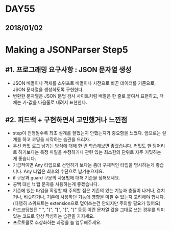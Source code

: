# DAY55

## 2018/01/02

# Making a JSONParser Step5


## #1. 프로그래밍 요구사항 : JSON 문자열 생성
  - JSON 배열이나 객체를 스위프트 배열이나 사전으로 바꾼 데이터를 기준으로, JSON 문자열을 생성하도록 구현한다.
  - 변환한 문자열은 JSON 문법 검사 사이트처럼 배열은 한 줄로 붙여서 표현하고, 객체는 키-값을 다음줄로 내려서 표현한다.

## #2. 피드백 + 구현하면서 고민했거나 느낀점
  - step이 진행될수록 최초 설계를 잘했는지 안했는지가 중요함을 느꼈다. 앞으로는 설계를 하고 코딩을 시작하는 습관을 드리자.
  - 우선 커밋 로그 남기는 방식에 대해 한 번 학습해보면 좋겠습니다. 커밋도 한 덩어리로 하기보다는 특정 파일을 수정하거나 관련 있는 최소한의 단위로 자주 커밋하는 게 좋습니다.
  - 가급적이면 Any 타입으로 선언하기 보다는 좀더 구체적인 타입을 명시하는게 좋습니다. Any 타입은 최후의 수단으로 남겨놓으세요.
  - if 구문과 guard 구문의 사용법에 대해 기준을 정해보세요.
  - 공백 대신 \t 탭 문자를 사용하는게 좋겠습니다.
  - 기존에 있는 타입을 확장할 때 주의할 점은 기존의 있는 기능과 충돌이 나거나, 겹치거나, 비슷하거나, 기존에 사용하던 기능에 영향을 미칠 수 있는지 고려해야 합니다. (다행히 스위프트는 extension으로 덮어쓰는건 안되지만 주의할 필요가 있어요)
  - 하드코딩했던 " ", "{", "[", "]", "}" 등등 이런 문자열 값을 그대로 쓰는 경우를 의미있는 코드로 항상 작성하는 습관을 가지세요.
  - 프로토콜로 추상화하는 과정을 늘 염두해주세요.
